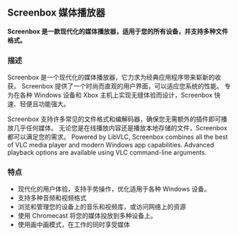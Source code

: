 <!-- Markdown version of store listing for localization. -->
<!-- Feel free to adapt or modify key points if necessary. -->
## Screenbox 媒体播放器

**Screenbox 是一款现代化的媒体播放器，适用于您的所有设备，并支持多种文件格式。**

### 描述

Screenbox 是一个现代化的媒体播放器，它力求为经典应用程序带来崭新的收获。 Screenbox 提供了一个时尚而直观的用户界面，可以适应您系统的性能。 专为在各种 Windows 设备和 Xbox 主机上实现无缝体验而设计，Screenbox 快速、轻便且功能强大。

Screenbox 支持许多常见的文件格式和编解码器，确保您无需额外的插件即可播放几乎任何媒体。 无论您是在线播放内容还是播放本地存储的文件，Screenbox 都可以满足您的需求。 Powered by LibVLC, Screenbox combines all the best of VLC media player and modern Windows app capabilities. Advanced playback options are available using VLC command-line arguments.

### 特点

- 现代化的用户体验，支持手势操作，优化适用于各种 Windows 设备。
- 支持多种音频和视频格式
- 浏览和管理您的设备上的音乐和视频库，或访问网络上的资源
- 使用 Chromecast 将您的媒体投放到多种设备上。
- 使用画中画模式，在工作的同时享受媒体
